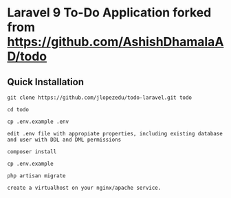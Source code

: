 # Laravel 9 To-Do Application forked from https://github.com/AshishDhamalaAD/todo

## Quick Installation

    git clone https://github.com/jlopezedu/todo-laravel.git todo

    cd todo
    
    cp .env.example .env
    
    edit .env file with appropiate properties, including existing database and user with DDL and DML permissions

    composer install
    
    cp .env.example

    php artisan migrate
    
    create a virtualhost on your nginx/apache service.
    
    
